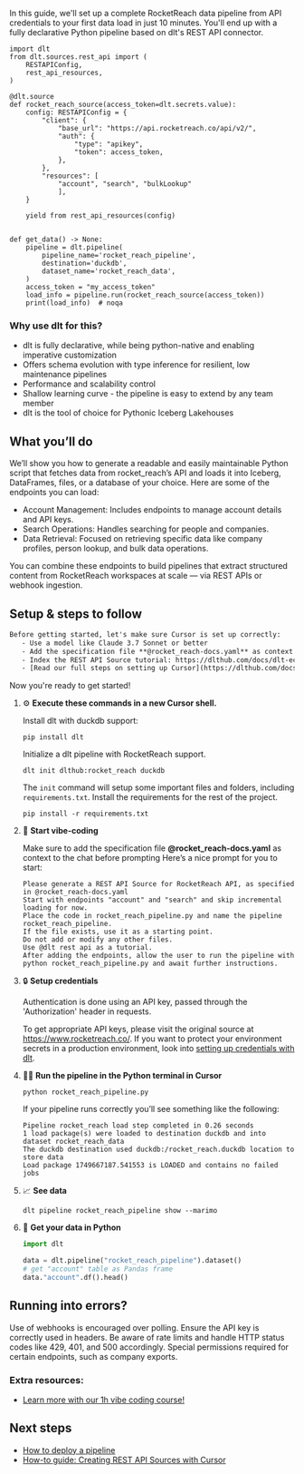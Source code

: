 In this guide, we'll set up a complete RocketReach data pipeline from API credentials to your first data load in just 10 minutes. You'll end up with a fully declarative Python pipeline based on dlt's REST API connector.

```python-outcome
import dlt
from dlt.sources.rest_api import (
    RESTAPIConfig,
    rest_api_resources,
)

@dlt.source
def rocket_reach_source(access_token=dlt.secrets.value):
    config: RESTAPIConfig = {
        "client": {
            "base_url": "https://api.rocketreach.co/api/v2/",
            "auth": {
                "type": "apikey",
                "token": access_token,
            },
        },
        "resources": [
            "account", "search", "bulkLookup"
            ],
    }

    yield from rest_api_resources(config)


def get_data() -> None:
    pipeline = dlt.pipeline(
        pipeline_name='rocket_reach_pipeline',
        destination='duckdb',
        dataset_name='rocket_reach_data', 
    )
    access_token = "my_access_token"
    load_info = pipeline.run(rocket_reach_source(access_token))
    print(load_info)  # noqa
```

### Why use dlt for this?

- dlt is fully declarative, while being python-native and enabling imperative customization
- Offers schema evolution with type inference for resilient, low maintenance pipelines
- Performance and scalability control
- Shallow learning curve - the pipeline is easy to extend by any team member
- dlt is the tool of choice for Pythonic Iceberg Lakehouses

## What you’ll do

We’ll show you how to generate a readable and easily maintainable Python script that fetches data from rocket_reach’s API and loads it into Iceberg, DataFrames, files, or a database of your choice. Here are some of the endpoints you can load:

- Account Management: Includes endpoints to manage account details and API keys. 
- Search Operations: Handles searching for people and companies. 
- Data Retrieval: Focused on retrieving specific data like company profiles, person lookup, and bulk data operations.

You can combine these endpoints to build pipelines that extract structured content from RocketReach workspaces at scale — via REST APIs or webhook ingestion.

## Setup & steps to follow

```default
Before getting started, let's make sure Cursor is set up correctly:
   - Use a model like Claude 3.7 Sonnet or better
   - Add the specification file **@rocket_reach-docs.yaml** as context
   - Index the REST API Source tutorial: https://dlthub.com/docs/dlt-ecosystem/verified-sources/rest_api/ and add it to context as **@dlt rest api**
   - [Read our full steps on setting up Cursor](https://dlthub.com/docs/dlt-ecosystem/llm-tooling/cursor-restapi#23-configuring-cursor-with-documentation)
```

Now you're ready to get started! 

1. ⚙️ **Execute these commands in a new Cursor shell.**
    
    Install dlt with duckdb support:
    ```shell
    pip install dlt
    ```

    Initialize a dlt pipeline with RocketReach support.
    ```shell
    dlt init dlthub:rocket_reach duckdb
    ```

    The `init` command will setup some important files and folders, including `requirements.txt`. Install the requirements for the rest of the project.
    ```shell
    pip install -r requirements.txt
    ```
    
2. 🤠 **Start vibe-coding**
    
    Make sure to add the specification file **@rocket_reach-docs.yaml** as context to the chat before prompting
    Here’s a nice prompt for you to start: 
    
    ```prompt
    Please generate a REST API Source for RocketReach API, as specified in @rocket_reach-docs.yaml 
    Start with endpoints "account" and "search" and skip incremental loading for now. 
    Place the code in rocket_reach_pipeline.py and name the pipeline rocket_reach_pipeline. 
    If the file exists, use it as a starting point. 
    Do not add or modify any other files. 
    Use @dlt rest api as a tutorial. 
    After adding the endpoints, allow the user to run the pipeline with python rocket_reach_pipeline.py and await further instructions.
    ```

    
3. 🔒 **Setup credentials** 
    
    Authentication is done using an API key, passed through the 'Authorization' header in requests.
    
    To get appropriate API keys, please visit the original source at https://www.rocketreach.co/.
    If you want to protect your environment secrets in a production environment, look into [setting up credentials with dlt](https://dlthub.com/docs/walkthroughs/add_credentials).
    
4. 🏃‍♀️ **Run the pipeline in the Python terminal in Cursor**
    
    ```shell
    python rocket_reach_pipeline.py
    ```
    
    If your pipeline runs correctly you’ll see something like the following:
    
    ```shell
    Pipeline rocket_reach load step completed in 0.26 seconds
    1 load package(s) were loaded to destination duckdb and into dataset rocket_reach_data
    The duckdb destination used duckdb:/rocket_reach.duckdb location to store data
    Load package 1749667187.541553 is LOADED and contains no failed jobs
    ```
    
5. 📈 **See data**
    
    ```shell
    dlt pipeline rocket_reach_pipeline show --marimo
    ```
    
6. 🐍 **Get your data in Python**
    
    ```python
    import dlt

   data = dlt.pipeline("rocket_reach_pipeline").dataset()
   # get "account" table as Pandas frame
   data."account".df().head()
    ```

## Running into errors?

Use of webhooks is encouraged over polling. Ensure the API key is correctly used in headers. Be aware of rate limits and handle HTTP status codes like 429, 401, and 500 accordingly. Special permissions required for certain endpoints, such as company exports.

### Extra resources:

- [Learn more with our 1h vibe coding course!](https://www.youtube.com/watch?v=GGid70rnJuM)

## Next steps

- [How to deploy a pipeline](https://dlthub.com/docs/walkthroughs/deploy-a-pipeline)
- [How-to guide: Creating REST API Sources with Cursor](https://dlthub.com/docs/dlt-ecosystem/llm-tooling/cursor-restapi)